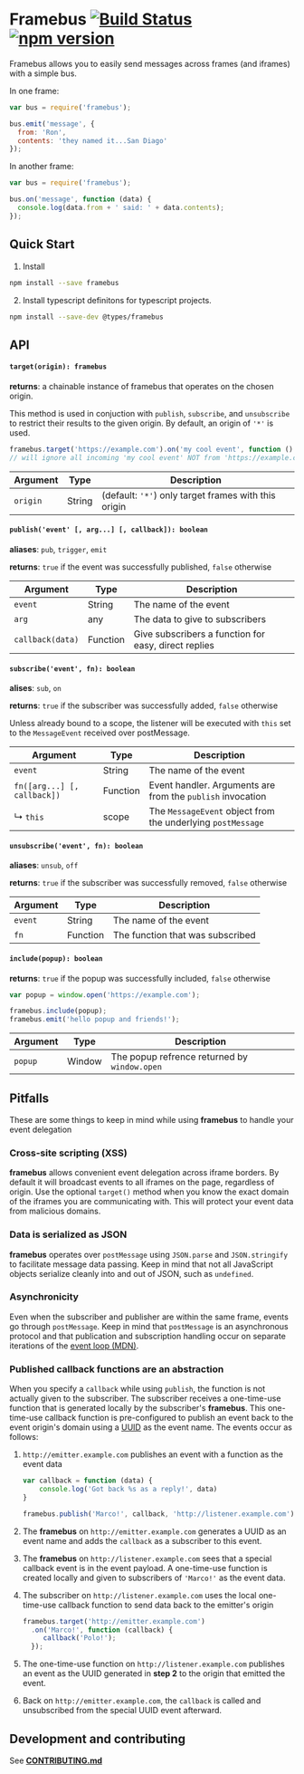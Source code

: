 Framebus [![Build Status](https://travis-ci.org/braintree/framebus.svg)](https://travis-ci.org/braintree/framebus) [![npm version](https://badge.fury.io/js/framebus.svg)](http://badge.fury.io/js/framebus)
========


Framebus allows you to easily send messages across frames (and iframes) with a simple bus.

In one frame:

```js
var bus = require('framebus');

bus.emit('message', {
  from: 'Ron',
  contents: 'they named it...San Diago'
});
```

In another frame:

```js
var bus = require('framebus');

bus.on('message', function (data) {
  console.log(data.from + ' said: ' + data.contents);
});
```

## Quick Start

1. Install

```bash
npm install --save framebus
```

2. Install typescript definitons for typescript projects.

```bash
npm install --save-dev @types/framebus
```




## API

#### `target(origin): framebus`

__returns__: a chainable instance of framebus that operates on the chosen origin.

This method is used in conjuction with `publish`, `subscribe`, and `unsubscribe` to restrict their results to the given origin. By default, an origin of `'*'` is used.

```javascript
framebus.target('https://example.com').on('my cool event', function () {});
// will ignore all incoming 'my cool event' NOT from 'https://example.com'
```

| Argument         | Type     | Description                                          |
| ---------------- | -------- | ---------------------------------------------------- |
| `origin`         | String   | (default: `'*'`) only target frames with this origin |

#### `publish('event' [, arg...] [, callback]): boolean`
__aliases__: `pub`, `trigger`, `emit`

__returns__: `true` if the event was successfully published, `false` otherwise

| Argument         | Type     | Description                                          |
| ---------------- | -------- | ---------------------------------------------------- |
| `event`          | String   | The name of the event                                |
| `arg`            | any      | The data to give to subscribers                      |
| `callback(data)` | Function | Give subscribers a function for easy, direct replies |

#### `subscribe('event', fn): boolean`
__alises__: `sub`, `on`

__returns__: `true` if the subscriber was successfully added, `false` otherwise

Unless already bound to a scope, the listener will be executed with `this` set
to the `MessageEvent` received over postMessage.

| Argument                       | Type     | Description                                                 |
| ------------------------------ | -------- | ----------------------------------------------------------- |
| `event`                        | String   | The name of the event                                       |
| `fn([arg...] [, callback])`    | Function | Event handler. Arguments are from the `publish` invocation  |
| ↳ `this`                       | scope    | The `MessageEvent` object from the underlying `postMessage` |

#### `unsubscribe('event', fn): boolean`
__aliases__: `unsub`, `off`

__returns__: `true` if the subscriber was successfully removed, `false` otherwise

| Argument     | Type     | Description                                          |
| ------------ | -------- | ---------------------------------------------------- |
| `event`      | String   | The name of the event                                |
| `fn`         | Function | The function that was subscribed                     |

#### `include(popup): boolean`

__returns__: `true` if the popup was successfully included, `false` otherwise

```javascript
var popup = window.open('https://example.com');

framebus.include(popup);
framebus.emit('hello popup and friends!');
```

| Argument     | Type     | Description                                          |
| ------------ | -------- | ---------------------------------------------------- |
| `popup`      | Window   | The popup refrence returned by `window.open`         |

## Pitfalls

These are some things to keep in mind while using __framebus__ to handle your
event delegation

### Cross-site scripting (XSS)

__framebus__ allows convenient event delegation across iframe borders. By
default it will broadcast events to all iframes on the page, regardless of
origin. Use the optional `target()` method when you know the exact domain of
the iframes you are communicating with. This will protect your event data from
malicious domains.

### Data is serialized as JSON

__framebus__ operates over `postMessage` using `JSON.parse` and `JSON.stringify`
to facilitate message data passing. Keep in mind that not all JavaScript objects
serialize cleanly into and out of JSON, such as `undefined`.

### Asynchronicity

Even when the subscriber and publisher are within the same frame, events go
through `postMessage`. Keep in mind that `postMessage` is an asynchronous
protocol and that publication and subscription handling occur on separate
iterations of the [event
loop (MDN)](https://developer.mozilla.org/en-US/docs/Web/JavaScript/Guide/EventLoop#Event_loop).

### Published callback functions are an abstraction

When you specify a `callback` while using `publish`, the function is not actually
given to the subscriber. The subscriber receives a one-time-use function that is
generated locally by the subscriber's __framebus__. This one-time-use callback function
is pre-configured to publish an event back to the event origin's domain using a
[UUID](http://tools.ietf.org/html/rfc4122) as the event name. The events occur
as follows:

1. `http://emitter.example.com` publishes an event with a function as the event data

    ```javascript
    var callback = function (data) {
        console.log('Got back %s as a reply!', data)
    }

    framebus.publish('Marco!', callback, 'http://listener.example.com');
    ```

1. The __framebus__ on `http://emitter.example.com` generates a UUID as an event name
   and adds the `callback` as a subscriber to this event.
1. The __framebus__ on `http://listener.example.com` sees that a special callback
   event is in the event payload. A one-time-use function is created locally and
   given to subscribers of `'Marco!'` as the event data.
1. The subscriber on `http://listener.example.com` uses the local one-time-use
   callback function to send data back to the emitter's origin

    ```javascript
    framebus.target('http://emitter.example.com')
      .on('Marco!', function (callback) {
         callback('Polo!');
      });
    ```

1. The one-time-use function on `http://listener.example.com` publishes an event
   as the UUID generated in __step 2__ to the origin that emitted the event.
1. Back on `http://emitter.example.com`, the `callback` is called and
   unsubscribed from the special UUID event afterward.

## Development and contributing

See [__CONTRIBUTING.md__](CONTRIBUTING.md)
